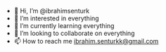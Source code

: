 - 👋 Hi, I’m @ibrahimsenturk
- 👀 I’m interested in everything
- 🌱 I’m currently learning everything
- 💞️ I’m looking to collaborate on everything
- 📫 How to reach me ibrahim.senturkk@gmail.com

<!---
ibrahimsenturk/ibrahimsenturk is a ✨ special ✨ repository because its `README.md` (this file) appears on your GitHub profile.
You can click the Preview link to take a look at your changes.
--->
